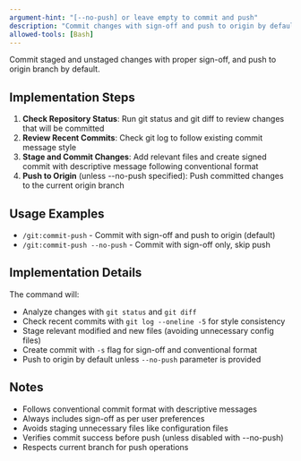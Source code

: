 ```yaml
---
argument-hint: "[--no-push] or leave empty to commit and push"
description: "Commit changes with sign-off and push to origin by default"
allowed-tools: [Bash]
---
```


Commit staged and unstaged changes with proper sign-off, and push to origin branch by default.

## Implementation Steps

1. **Check Repository Status**: Run git status and git diff to review changes that will be committed
2. **Review Recent Commits**: Check git log to follow existing commit message style
3. **Stage and Commit Changes**: Add relevant files and create signed commit with descriptive message following conventional format
4. **Push to Origin** (unless --no-push specified): Push committed changes to the current origin branch

## Usage Examples

- `/git:commit-push` - Commit with sign-off and push to origin (default)
- `/git:commit-push --no-push` - Commit with sign-off only, skip push

## Implementation Details

The command will:
- Analyze changes with `git status` and `git diff`
- Check recent commits with `git log --oneline -5` for style consistency
- Stage relevant modified and new files (avoiding unnecessary config files)
- Create commit with `-s` flag for sign-off and conventional format
- Push to origin by default unless `--no-push` parameter is provided

## Notes
- Follows conventional commit format with descriptive messages
- Always includes sign-off as per user preferences
- Avoids staging unnecessary files like configuration files
- Verifies commit success before push (unless disabled with --no-push)
- Respects current branch for push operations